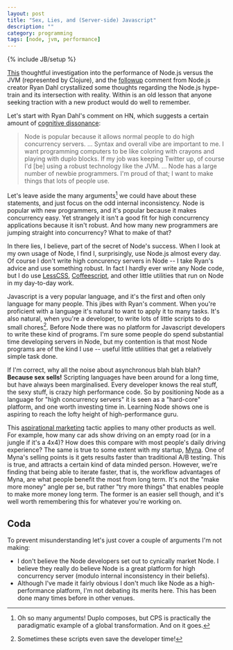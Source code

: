 ```yaml
---
layout: post
title: "Sex, Lies, and (Server-side) Javascript"
description: ""
category: programming
tags: [node, jvm, performance]
---
```

{% include JB/setup %}

[This](http://aphyr.com/posts/244-context-switches-and-serialization-in-node) thoughtful investigation into the performance of Node.js versus the JVM (represented by Clojure), and the [followup](http://news.ycombinator.com/item?id=4310723) comment from Node.js creator Ryan Dahl crystallized some thoughts regarding the Node.js hype-train and its intersection with reality. Within is an old lesson that anyone seeking traction with a new product would do well to remember.

Let's start with Ryan Dahl's comment on HN, which suggests a certain amount of [cognitive dissonance](http://en.wikipedia.org/wiki/Cognitive_dissonance):

> Node is popular because it allows normal people to do high concurrency servers. ... Syntax and overall vibe are important to me. I want programming computers to be like coloring with crayons and playing with duplo blocks. If my job was keeping Twitter up, of course I'd \[be\] using a robust technology like the JVM. ... Node has a large number of newbie programmers. I'm proud of that; I want to make things that lots of people use.

Let's leave aside the many arguments[^arguments] we could have about these statements, and just focus on the odd internal inconsistency. Node is popular with new programmers, and it's popular because it makes concurrency easy. Yet strangely it isn't a good fit for high concurrency applications because it isn't robust. And how many new programmers are jumping straight into concurrency? What to make of that?

[^arguments]: Oh so many arguments! Duplo composes, but CPS is practically the paradigmatic example of a global transformation. And on it goes.

In there lies, I believe, part of the secret of Node's success. When I look at my own usage of Node, I find I, surprisingly, use Node.js almost every day. Of course I don't write high concurency servers in Node -- I take Ryan's advice and use something robust. In fact I hardly ever write any Node code, but I do use [LessCSS](http://lesscss.org/), [Coffeescript](http://coffeescript.org/), and other little utilities that run on Node in my day-to-day work.

Javascript is a very popular language, and it's the first and often only language for many people. This jibes with Ryan's comment. When you're proficient with a language it's natural to want to apply it to many tasks. It's also natural, when you're a developer, to write lots of little scripts to do small chores[^chores]. Before Node there was no platform for Javascript developers to write these kind of programs. I'm sure some people do spend substantial time developing servers in Node, but my contention is that most Node programs are of the kind I use -- useful little utilities that get a relatively simple task done.

[^chores]: Sometimes these scripts even save the developer time!

If I'm correct, why all the noise about asynchronous blah blah blah? **Because sex sells!** Scripting languages have been around for a long time, but have always been marginalised. Every developer knows the real stuff, the sexy stuff, is crazy high performance code. So by positioning Node as a language for "high concurrency servers" it is seen as a "hard-core" platform, and one worth investing time in. Learning Node shows one is aspiring to reach the lofty height of high-performance guru.

This [aspirational marketing](http://en.wikipedia.org/wiki/Aspirational_brand) tactic applies to many other products as well. For example, how many car ads show driving on an empty road (or in a jungle if it's a 4x4)? How does this compare with most people's daily driving experience? The same is true to some extent with my startup, [Myna](http://www.mynaweb.com). One of Myna's selling points is it gets results faster than traditional A/B testing. This is true, and attracts a certain kind of data minded person. However, we're finding that being able to iterate faster, that is, the workflow advantages of Myna, are what people benefit the most from long term. It's not the "make more money" angle per se, but rather "try more things" that enables people to make more money long term. The former is an easier sell though, and it's well worth remembering this for whatever you're working on.

## Coda

To prevent misunderstanding let's just cover a couple of arguments I'm not making:

- I don't believe the Node developers set out to cynically market Node. I believe they really do believe Node is a great platform for high concurrency server (modulo internal inconsistency in their beliefs).
- Although I've made it fairly obvious I don't much like Node as a high-performance platform, I'm not debating its merits here. This has been done many times before in other venues.
